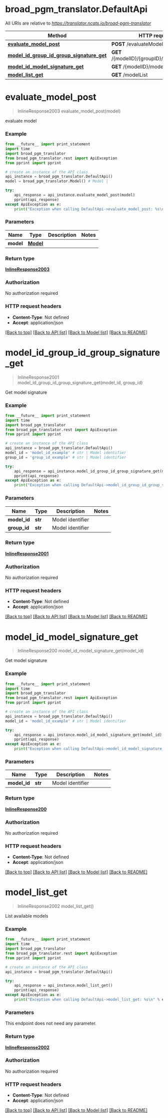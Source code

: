 # broad_pgm_translator.DefaultApi

All URIs are relative to *https://translator.ncats.io/broad-pgm-translator*

Method | HTTP request | Description
------------- | ------------- | -------------
[**evaluate_model_post**](DefaultApi.md#evaluate_model_post) | **POST** /evaluateModel | 
[**model_id_group_id_group_signature_get**](DefaultApi.md#model_id_group_id_group_signature_get) | **GET** /{modelID}/{groupID}/groupSignature | 
[**model_id_model_signature_get**](DefaultApi.md#model_id_model_signature_get) | **GET** /{modelID}/modelSignature | 
[**model_list_get**](DefaultApi.md#model_list_get) | **GET** /modelList | 


# **evaluate_model_post**
> InlineResponse2003 evaluate_model_post(model)



evaluate model

### Example 
```python
from __future__ import print_statement
import time
import broad_pgm_translator
from broad_pgm_translator.rest import ApiException
from pprint import pprint

# create an instance of the API class
api_instance = broad_pgm_translator.DefaultApi()
model = broad_pgm_translator.Model() # Model |

try: 
    api_response = api_instance.evaluate_model_post(model)
    pprint(api_response)
except ApiException as e:
    print("Exception when calling DefaultApi->evaluate_model_post: %s\n" % e)
```

### Parameters

Name | Type | Description  | Notes
------------- | ------------- | ------------- | -------------
 **model** | [**Model**](Model.md)|  | 

### Return type

[**InlineResponse2003**](InlineResponse2003.md)

### Authorization

No authorization required

### HTTP request headers

 - **Content-Type**: Not defined
 - **Accept**: application/json

[[Back to top]](#) [[Back to API list]](../README.md#documentation-for-api-endpoints) [[Back to Model list]](../README.md#documentation-for-models) [[Back to README]](../README.md)

# **model_id_group_id_group_signature_get**
> InlineResponse2001 model_id_group_id_group_signature_get(model_id, group_id)



Get model signature

### Example 
```python
from __future__ import print_statement
import time
import broad_pgm_translator
from broad_pgm_translator.rest import ApiException
from pprint import pprint

# create an instance of the API class
api_instance = broad_pgm_translator.DefaultApi()
model_id = 'model_id_example' # str | Model identifier
group_id = 'group_id_example' # str | Model identifier

try: 
    api_response = api_instance.model_id_group_id_group_signature_get(model_id, group_id)
    pprint(api_response)
except ApiException as e:
    print("Exception when calling DefaultApi->model_id_group_id_group_signature_get: %s\n" % e)
```

### Parameters

Name | Type | Description  | Notes
------------- | ------------- | ------------- | -------------
 **model_id** | **str**| Model identifier | 
 **group_id** | **str**| Model identifier | 

### Return type

[**InlineResponse2001**](InlineResponse2001.md)

### Authorization

No authorization required

### HTTP request headers

 - **Content-Type**: Not defined
 - **Accept**: application/json

[[Back to top]](#) [[Back to API list]](../README.md#documentation-for-api-endpoints) [[Back to Model list]](../README.md#documentation-for-models) [[Back to README]](../README.md)

# **model_id_model_signature_get**
> InlineResponse200 model_id_model_signature_get(model_id)



Get model signature

### Example 
```python
from __future__ import print_statement
import time
import broad_pgm_translator
from broad_pgm_translator.rest import ApiException
from pprint import pprint

# create an instance of the API class
api_instance = broad_pgm_translator.DefaultApi()
model_id = 'model_id_example' # str | Model identifier

try: 
    api_response = api_instance.model_id_model_signature_get(model_id)
    pprint(api_response)
except ApiException as e:
    print("Exception when calling DefaultApi->model_id_model_signature_get: %s\n" % e)
```

### Parameters

Name | Type | Description  | Notes
------------- | ------------- | ------------- | -------------
 **model_id** | **str**| Model identifier | 

### Return type

[**InlineResponse200**](InlineResponse200.md)

### Authorization

No authorization required

### HTTP request headers

 - **Content-Type**: Not defined
 - **Accept**: application/json

[[Back to top]](#) [[Back to API list]](../README.md#documentation-for-api-endpoints) [[Back to Model list]](../README.md#documentation-for-models) [[Back to README]](../README.md)

# **model_list_get**
> InlineResponse2002 model_list_get()



List available models

### Example 
```python
from __future__ import print_statement
import time
import broad_pgm_translator
from broad_pgm_translator.rest import ApiException
from pprint import pprint

# create an instance of the API class
api_instance = broad_pgm_translator.DefaultApi()

try: 
    api_response = api_instance.model_list_get()
    pprint(api_response)
except ApiException as e:
    print("Exception when calling DefaultApi->model_list_get: %s\n" % e)
```

### Parameters
This endpoint does not need any parameter.

### Return type

[**InlineResponse2002**](InlineResponse2002.md)

### Authorization

No authorization required

### HTTP request headers

 - **Content-Type**: Not defined
 - **Accept**: application/json

[[Back to top]](#) [[Back to API list]](../README.md#documentation-for-api-endpoints) [[Back to Model list]](../README.md#documentation-for-models) [[Back to README]](../README.md)

